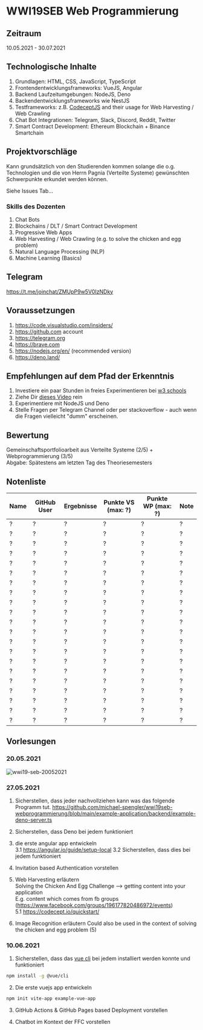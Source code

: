 # WWI19SEB Web Programmierung

## Zeitraum
10.05.2021 - 30.07.2021

## Technologische Inhalte
1. Grundlagen: HTML, CSS, JavaScript, TypeScript
2. Frontendentwicklungsframeworks: VueJS, Angular
3. Backend Laufzeitumgebungen: NodeJS, Deno 
4. Backendentwicklungsframeworks wie NestJS
5. Testframeworks: z.B. [CodeceptJS](https://codecept.io/) and their usage for Web Harvesting / Web Crawling
6. Chat Bot Integrationen: Telegram, Slack, Discord, Reddit, Twitter  
7. Smart Contract Development: Ethereum Blockchain + Binance Smartchain

## Projektvorschläge
Kann grundsätzlich von den Studierenden kommen solange die o.g. Technologien und die von Herrn Pagnia (Verteilte Systeme) gewünschten Schwerpunkte erkundet werden können.

Siehe Issues Tab... 

### Skills des Dozenten
1. Chat Bots
2. Blockchains / DLT / Smart Contract Development
3. Progressive Web Apps
4. Web Harvesting / Web Crawling (e.g. to solve the chicken and egg problem)
5. Natural Language Processing (NLP)
6. Machine Learning (Basics)




## Telegram
https://t.me/joinchat/ZMUpP9w5V0IzNDky

## Voraussetzungen
1. https://code.visualstudio.com/insiders/  
2. https://github.com account  
3. https://telegram.org  
4. https://brave.com  
5. https://nodejs.org/en/ (recommended version)
6. https://deno.land/

## Empfehlungen auf dem Pfad der Erkenntnis
1. Investiere ein paar Stunden in freies Experimentieren bei [w3 schools](https://www.w3schools.com)   
2. Ziehe Dir [dieses Video](https://www.youtube.com/watch?v=mhnpeOLiQTg) rein
3. Experimentiere mit NodeJS und Deno 
4. Stelle Fragen per Telegram Channel oder per stackoverflow - auch wenn die Fragen vielleicht "dumm" erscheinen.  


## Bewertung
Gemeinschaftsportfolioarbeit aus Verteilte Systeme (2/5) + Webprogrammierung (3/5)   
Abgabe: Spätestens am letzten Tag des Theoriesemesters

## Notenliste
| Name | GitHub User | Ergebnisse | Punkte VS (max: ?) | Punkte WP (max: ?) | Note |
| ------- | ------- | ------- | ---------- | ------- |------- | 
| ? | ? | ? | ? | ? | ? |
| ? | ? | ? | ? | ? | ? |
| ? | ? | ? | ? | ? | ? |
| ? | ? | ? | ? | ? | ? |
| ? | ? | ? | ? | ? | ? |
| ? | ? | ? | ? | ? | ? |
| ? | ? | ? | ? | ? | ? |
| ? | ? | ? | ? | ? | ? |
| ? | ? | ? | ? | ? | ? |
| ? | ? | ? | ? | ? | ? |
| ? | ? | ? | ? | ? | ? |
| ? | ? | ? | ? | ? | ? |
| ? | ? | ? | ? | ? | ? |
| ? | ? | ? | ? | ? | ? |
| ? | ? | ? | ? | ? | ? |
| ? | ? | ? | ? | ? | ? |
| ? | ? | ? | ? | ? | ? |
| ? | ? | ? | ? | ? | ? |
| ? | ? | ? | ? | ? | ? |
| ? | ? | ? | ? | ? | ? |
| ? | ? | ? | ? | ? | ? |

## Vorlesungen
### 20.05.2021

![wwi19-seb-20052021](https://user-images.githubusercontent.com/43786652/119804240-746a3000-bee0-11eb-8024-9d37e24709e8.png)

### 27.05.2021
1. Sicherstellen, dass jeder nachvollziehen kann was das folgende Programm tut.
https://github.com/michael-spengler/wwi19seb-webprogrammierung/blob/main/example-application/backend/example-deno-server.ts

2. Sicherstellen, dass Deno bei jedem funktioniert

3. die erste angular app entwickeln  
3.1 https://angular.io/guide/setup-local 
3.2 Sicherstellen, dass dies bei jedem funktioniert 

4. Invitation based Authentication vorstellen

5. Web Harvesting erläutern  
Solving the Chicken And Egg Challenge --> getting content into your application  
E.g. content which comes from fb groups (https://www.facebook.com/groups/196177820486972/events)   
5.1 https://codecept.io/quickstart/

6. Image Recognition erläutern
Could also be used in the context of solving the chicken and egg problem (5)  

### 10.06.2021
1. Sicherstellen, dass das [vue cli](https://v3.vuejs.org/guide/installation.html#cli) bei jedem installiert werden konnte und funktioniert
```sh
npm install -g @vue/cli
```
2. Die erste vuejs app entwickeln 
```sh
npm init vite-app example-vue-app
```

3. GitHub Actions & GitHub Pages based Deployment vorstellen

4. Chatbot im Kontext der FFC vorstellen


